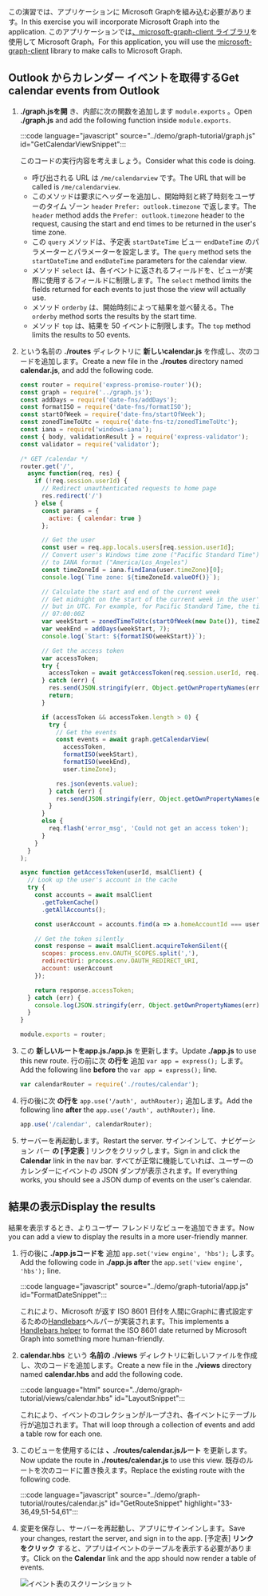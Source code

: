 <!-- markdownlint-disable MD002 MD041 -->

<span data-ttu-id="31369-101">この演習では、アプリケーションに Microsoft Graphを組み込む必要があります。</span><span class="sxs-lookup"><span data-stu-id="31369-101">In this exercise you will incorporate Microsoft Graph into the application.</span></span> <span data-ttu-id="31369-102">このアプリケーションでは[、microsoft-graph-client ライブラリ](https://github.com/microsoftgraph/msgraph-sdk-javascript)を使用して Microsoft Graph。</span><span class="sxs-lookup"><span data-stu-id="31369-102">For this application, you will use the [microsoft-graph-client](https://github.com/microsoftgraph/msgraph-sdk-javascript) library to make calls to Microsoft Graph.</span></span>

## <a name="get-calendar-events-from-outlook"></a><span data-ttu-id="31369-103">Outlook からカレンダー イベントを取得する</span><span class="sxs-lookup"><span data-stu-id="31369-103">Get calendar events from Outlook</span></span>

1. <span data-ttu-id="31369-104">**./graph.jsを開** き、内部に次の関数を追加します `module.exports` 。</span><span class="sxs-lookup"><span data-stu-id="31369-104">Open **./graph.js** and add the following function inside `module.exports`.</span></span>

    :::code language="javascript" source="../demo/graph-tutorial/graph.js" id="GetCalendarViewSnippet":::

    <span data-ttu-id="31369-105">このコードの実行内容を考えましょう。</span><span class="sxs-lookup"><span data-stu-id="31369-105">Consider what this code is doing.</span></span>

    - <span data-ttu-id="31369-106">呼び出される URL は `/me/calendarview` です。</span><span class="sxs-lookup"><span data-stu-id="31369-106">The URL that will be called is `/me/calendarview`.</span></span>
    - <span data-ttu-id="31369-107">このメソッドは要求にヘッダーを追加し、開始時刻と終了時刻をユーザーのタイム ゾーン `header` `Prefer: outlook.timezone` で返します。</span><span class="sxs-lookup"><span data-stu-id="31369-107">The `header` method adds the `Prefer: outlook.timezone` header to the request, causing the start and end times to be returned in the user's time zone.</span></span>
    - <span data-ttu-id="31369-108">この `query` メソッドは、予定表 `startDateTime` ビュー `endDateTime` のパラメーターとパラメーターを設定します。</span><span class="sxs-lookup"><span data-stu-id="31369-108">The `query` method sets the `startDateTime` and `endDateTime` parameters for the calendar view.</span></span>
    - <span data-ttu-id="31369-109">メソッド `select` は、各イベントに返されるフィールドを、ビューが実際に使用するフィールドに制限します。</span><span class="sxs-lookup"><span data-stu-id="31369-109">The `select` method limits the fields returned for each events to just those the view will actually use.</span></span>
    - <span data-ttu-id="31369-110">メソッド `orderby` は、開始時刻によって結果を並べ替える。</span><span class="sxs-lookup"><span data-stu-id="31369-110">The `orderby` method sorts the results by the start time.</span></span>
    - <span data-ttu-id="31369-111">メソッド `top` は、結果を 50 イベントに制限します。</span><span class="sxs-lookup"><span data-stu-id="31369-111">The `top` method limits the results to 50 events.</span></span>

1. <span data-ttu-id="31369-112">という名前の **./routes** ディレクトリに **新しいcalendar.js** を作成し、次のコードを追加します。</span><span class="sxs-lookup"><span data-stu-id="31369-112">Create a new file in the **./routes** directory named **calendar.js**, and add the following code.</span></span>

    ```javascript
    const router = require('express-promise-router')();
    const graph = require('../graph.js');
    const addDays = require('date-fns/addDays');
    const formatISO = require('date-fns/formatISO');
    const startOfWeek = require('date-fns/startOfWeek');
    const zonedTimeToUtc = require('date-fns-tz/zonedTimeToUtc');
    const iana = require('windows-iana');
    const { body, validationResult } = require('express-validator');
    const validator = require('validator');

    /* GET /calendar */
    router.get('/',
      async function(req, res) {
        if (!req.session.userId) {
          // Redirect unauthenticated requests to home page
          res.redirect('/')
        } else {
          const params = {
            active: { calendar: true }
          };

          // Get the user
          const user = req.app.locals.users[req.session.userId];
          // Convert user's Windows time zone ("Pacific Standard Time")
          // to IANA format ("America/Los_Angeles")
          const timeZoneId = iana.findIana(user.timeZone)[0];
          console.log(`Time zone: ${timeZoneId.valueOf()}`);

          // Calculate the start and end of the current week
          // Get midnight on the start of the current week in the user's timezone,
          // but in UTC. For example, for Pacific Standard Time, the time value would be
          // 07:00:00Z
          var weekStart = zonedTimeToUtc(startOfWeek(new Date()), timeZoneId.valueOf());
          var weekEnd = addDays(weekStart, 7);
          console.log(`Start: ${formatISO(weekStart)}`);

          // Get the access token
          var accessToken;
          try {
            accessToken = await getAccessToken(req.session.userId, req.app.locals.msalClient);
          } catch (err) {
            res.send(JSON.stringify(err, Object.getOwnPropertyNames(err)));
            return;
          }

          if (accessToken && accessToken.length > 0) {
            try {
              // Get the events
              const events = await graph.getCalendarView(
                accessToken,
                formatISO(weekStart),
                formatISO(weekEnd),
                user.timeZone);

              res.json(events.value);
            } catch (err) {
              res.send(JSON.stringify(err, Object.getOwnPropertyNames(err)));
            }
          }
          else {
            req.flash('error_msg', 'Could not get an access token');
          }
        }
      }
    );

    async function getAccessToken(userId, msalClient) {
      // Look up the user's account in the cache
      try {
        const accounts = await msalClient
          .getTokenCache()
          .getAllAccounts();

        const userAccount = accounts.find(a => a.homeAccountId === userId);

        // Get the token silently
        const response = await msalClient.acquireTokenSilent({
          scopes: process.env.OAUTH_SCOPES.split(','),
          redirectUri: process.env.OAUTH_REDIRECT_URI,
          account: userAccount
        });

        return response.accessToken;
      } catch (err) {
        console.log(JSON.stringify(err, Object.getOwnPropertyNames(err)));
      }
    }

    module.exports = router;
    ```

1. <span data-ttu-id="31369-113">この **新しいルートをapp.js./app.js** を更新します。</span><span class="sxs-lookup"><span data-stu-id="31369-113">Update **./app.js** to use this new route.</span></span> <span data-ttu-id="31369-114">行の前に次 **の行を** 追加 `var app = express();` します。</span><span class="sxs-lookup"><span data-stu-id="31369-114">Add the following line **before** the `var app = express();` line.</span></span>

    ```javascript
    var calendarRouter = require('./routes/calendar');
    ```

1. <span data-ttu-id="31369-115">行の後に次 **の行を** `app.use('/auth', authRouter);` 追加します。</span><span class="sxs-lookup"><span data-stu-id="31369-115">Add the following line **after** the `app.use('/auth', authRouter);` line.</span></span>

    ```javascript
    app.use('/calendar', calendarRouter);
    ```

1. <span data-ttu-id="31369-116">サーバーを再起動します。</span><span class="sxs-lookup"><span data-stu-id="31369-116">Restart the server.</span></span> <span data-ttu-id="31369-117">サインインして、ナビゲーション バー **の [予定表** ] リンクをクリックします。</span><span class="sxs-lookup"><span data-stu-id="31369-117">Sign in and click the **Calendar** link in the nav bar.</span></span> <span data-ttu-id="31369-118">すべてが正常に機能していれば、ユーザーのカレンダーにイベントの JSON ダンプが表示されます。</span><span class="sxs-lookup"><span data-stu-id="31369-118">If everything works, you should see a JSON dump of events on the user's calendar.</span></span>

## <a name="display-the-results"></a><span data-ttu-id="31369-119">結果の表示</span><span class="sxs-lookup"><span data-stu-id="31369-119">Display the results</span></span>

<span data-ttu-id="31369-120">結果を表示するとき、よりユーザー フレンドリなビューを追加できます。</span><span class="sxs-lookup"><span data-stu-id="31369-120">Now you can add a view to display the results in a more user-friendly manner.</span></span>

1. <span data-ttu-id="31369-121">行の後に **./app.jsコードを** 追加 `app.set('view engine', 'hbs');` します。</span><span class="sxs-lookup"><span data-stu-id="31369-121">Add the following code in **./app.js after** the `app.set('view engine', 'hbs');` line.</span></span>

    :::code language="javascript" source="../demo/graph-tutorial/app.js" id="FormatDateSnippet":::

    <span data-ttu-id="31369-122">これにより、Microsoft が返す ISO 8601 日付を人間にGraphに書式設定するための[Handlebars](http://handlebarsjs.com/#helpers)ヘルパーが実装されます。</span><span class="sxs-lookup"><span data-stu-id="31369-122">This implements a [Handlebars helper](http://handlebarsjs.com/#helpers) to format the ISO 8601 date returned by Microsoft Graph into something more human-friendly.</span></span>

1. <span data-ttu-id="31369-123">**calendar.hbs** という **名前の ./views** ディレクトリに新しいファイルを作成し、次のコードを追加します。</span><span class="sxs-lookup"><span data-stu-id="31369-123">Create a new file in the **./views** directory named **calendar.hbs** and add the following code.</span></span>

    :::code language="html" source="../demo/graph-tutorial/views/calendar.hbs" id="LayoutSnippet":::

    <span data-ttu-id="31369-124">これにより、イベントのコレクションがループされ、各イベントにテーブル行が追加されます。</span><span class="sxs-lookup"><span data-stu-id="31369-124">That will loop through a collection of events and add a table row for each one.</span></span>

1. <span data-ttu-id="31369-125">このビューを使用するには **、./routes/calendar.jsルート** を更新します。</span><span class="sxs-lookup"><span data-stu-id="31369-125">Now update the route in **./routes/calendar.js** to use this view.</span></span> <span data-ttu-id="31369-126">既存のルートを次のコードに置き換えます。</span><span class="sxs-lookup"><span data-stu-id="31369-126">Replace the existing route with the following code.</span></span>

    :::code language="javascript" source="../demo/graph-tutorial/routes/calendar.js" id="GetRouteSnippet" highlight="33-36,49,51-54,61":::

1. <span data-ttu-id="31369-127">変更を保存し、サーバーを再起動し、アプリにサインインします。</span><span class="sxs-lookup"><span data-stu-id="31369-127">Save your changes, restart the server, and sign in to the app.</span></span> <span data-ttu-id="31369-128">[予定表] **リンクをクリック** すると、アプリはイベントのテーブルを表示する必要があります。</span><span class="sxs-lookup"><span data-stu-id="31369-128">Click on the **Calendar** link and the app should now render a table of events.</span></span>

    ![イベント表のスクリーンショット](./images/add-msgraph-01.png)
